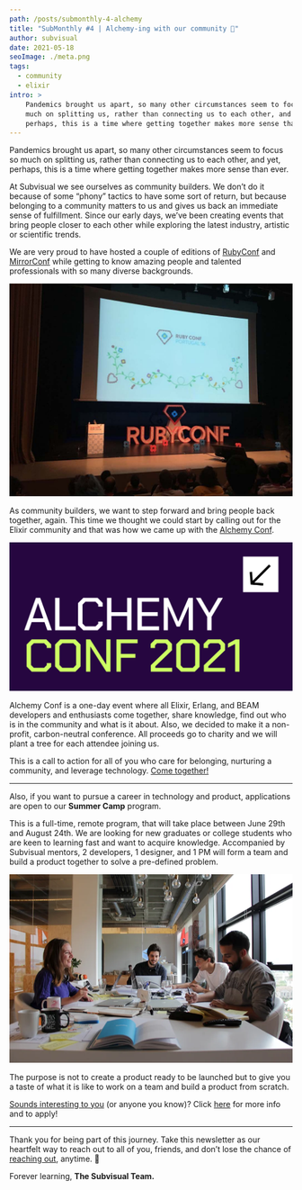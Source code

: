 ```yaml
---
path: /posts/submonthly-4-alchemy
title: "SubMonthly #4 | Alchemy-ing with our community 🧙"
author: subvisual
date: 2021-05-18
seoImage: ./meta.png
tags:
  - community
  - elixir
intro: >
    Pandemics brought us apart, so many other circumstances seem to focus so
    much on splitting us, rather than connecting us to each other, and yet,
    perhaps, this is a time where getting together makes more sense than ever.
---
```



Pandemics brought us apart, so many other circumstances seem to focus so much
on splitting us, rather than connecting us to each other, and yet, perhaps,
this is a time where getting together makes more sense than ever.

At Subvisual we see ourselves as community builders. We don’t do it because of
some “phony” tactics to have some sort of return, but because belonging to
a community matters to us and gives us back an immediate sense of fulfillment.
Since our early days, we’ve been creating events that bring people closer to
each other while exploring the latest industry, artistic or scientific trends.

We are very proud to have hosted a couple of editions of
[RubyConf](https://2016.rubyconf.pt/) and [MirrorConf](https://mirrorconf.com/)
while getting to know amazing people and talented professionals with so many
diverse backgrounds. 

![](./rubyconf.jpeg)

As community builders, we want to step forward and bring people back
together, again. This time we thought we could start by calling out for the
Elixir community and that was how we came up with the [Alchemy
Conf](https://alchemyconf.com/).

![](./alchemyconf.png)

Alchemy Conf is a one-day event where all Elixir, Erlang, and BEAM developers
and enthusiasts come together, share knowledge, find out who is in the community
and what is it about. Also, we decided to make it a non-profit, carbon-neutral
conference. All proceeds go to charity and we will plant a tree for each
attendee joining us.

This is a call to action for all of you who care for belonging, nurturing
a community, and leverage technology. [Come together!](https://alchemyconf.com/tickets) 

----------

Also, if you want to pursue a career in technology and product, applications
are open to our **Summer Camp** program.

This is a full-time, remote program, that will take place between June 29th and
August 24th. We are looking for new graduates or college students who are keen
to learning fast and want to acquire knowledge. Accompanied by Subvisual
mentors, 2 developers, 1 designer, and 1 PM will form a team and build
a product together to solve a pre-defined problem.

![](./office.png)


The purpose is not to create a product ready to be launched but to give you
a taste of what it is like to work on a team and build a product from scratch.

[Sounds interesting to
you](https://subvisual.com/blog/posts/apprenticeship-and-summer-camp-programs/)
(or anyone you know)? Click
[here](https://jobs.subvisual.com/summer-camp-program/en) for more info and to
apply! 

----------

Thank you for being part of this journey. Take this newsletter as our heartfelt
way to reach out to all of you, friends, and don’t lose the chance of [reaching
out](mailto:contact@subvisual.com), anytime. 💙
 
Forever learning, **The Subvisual Team.**

